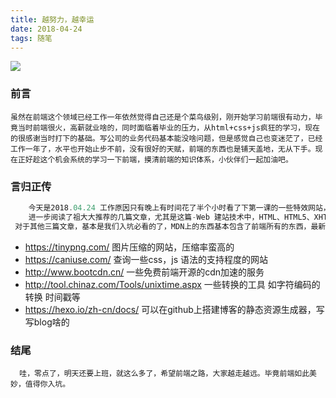 ```yaml
---
title: 越努力，越幸运
date: 2018-04-24
tags: 随笔
---
```

![](https://timgsa.baidu.com/timg?image&quality=80&size=b9999_10000&sec=1524593628557&di=e62020ffe5fb8a170adfb59022da4f37&imgtype=0&src=http%3A%2F%2Fimg.zcool.cn%2Fcommunity%2F0153b759b12377a8012028a93ef127.jpg%402o.jpg)
### 前言

    虽然在前端这个领域已经工作一年依然觉得自己还是个菜鸟级别，刚开始学习前端很有动力，毕竟当时前端很火，高薪就业啥的，同时面临着毕业的压力，从html+css+js疯狂的学习，现在的很感谢当时打下的基础。写公司的业务代码基本能没啥问题，但是感觉自己也变迷茫了，已经工作一年了，水平也开始止步不前，没有很好的天赋，前端的东西也是铺天盖地，无从下手。现在正好趁这个机会系统的学习一下前端，摸清前端的知识体系，小伙伴们一起加油吧。

 <!-- more -->   

### 言归正传

```js
    今天是2018.04.24 工作原因只有晚上有时间花了半个小时看了下第一课的一些特效网站，看完觉得压力蛮大的，前端居然能做出这么厉害的特效，感觉我的学的animate动画基础，让它们在业务上完成简单的动效简直low爆了，对于这些东西感觉我就是小白一枚。
	进一步阅读了祖大大推荐的几篇文章，尤其是这篇-Web 建站技术中，HTML、HTML5、XHTML、CSS、SQL、JavaScript、PHP、ASP.NET、Web Services 是什么？，基本涵盖了前后端的所有基本理解，其实在一年的工作中，我明白了我们不仅仅要对自己所掌握的前端方面要精通，还要不断的扩展的一些后段知识，这样整个流程我们就能很清楚明白，工作起来就很得心应手，懂一些后端的东西对于前后端联调还是很有帮助的。
 对于其他三篇文章，基本是我们入坑必看的了，MDN上的东西基本包含了前端所有的东西，最新的es6语法也有详解，最有爱的是有中文，对于我来说是比较开心的，有些东西都是可以在这里查到，最后分享几个我常用的网站吧。
```
 - https://tinypng.com/ 图片压缩的网站，压缩率蛮高的
 - https://caniuse.com/  查询一些css，js 语法的支持程度的网站
 - http://www.bootcdn.cn/  一些免费前端开源的cdn加速的服务
 - http://tool.chinaz.com/Tools/unixtime.aspx  一些转换的工具 如字符编码的转换 时间戳等
 - https://hexo.io/zh-cn/docs/ 可以在github上搭建博客的静态资源生成器，写写blog啥的

### 结尾
      哇，零点了，明天还要上班，就这么多了，希望前端之路，大家越走越远。毕竟前端如此美妙，值得你入坑。


​		 
​	